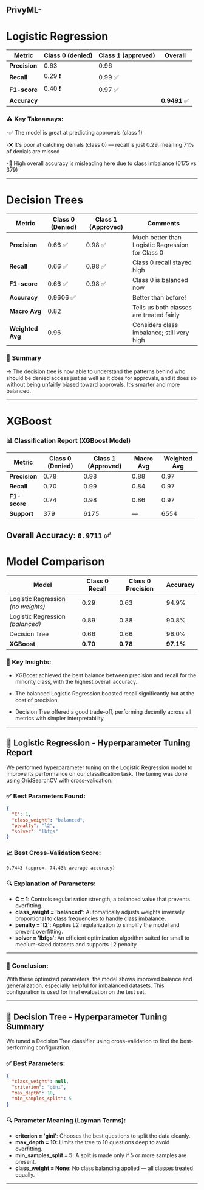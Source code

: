 ## PrivyML-


# Logistic Regression

| Metric        | Class 0 (denied) | Class 1 (approved) | Overall      |
| ------------- | ---------------- | ------------------ | ------------ |
| **Precision** | 0.63             | 0.96               |              |
| **Recall**    | 0.29 ❗️          | 0.99 ✅             |              |
| **F1-score**  | 0.40 ❗️          | 0.97 ✅             |              |
| **Accuracy**  |                  |                    | **0.9491** ✅ |

### ⚠️ Key Takeaways:
-✅ The model is great at predicting approvals (class 1)

-❌ It's poor at catching denials (class 0) — recall is just 0.29, meaning 71% of denials are missed

-🔺 High overall accuracy is misleading here due to class imbalance (6175 vs 379)

---

# Decision Trees

| Metric           | Class 0 (Denied) | Class 1 (Approved) | Comments                                         |
| ---------------- | ---------------- | ------------------ | ------------------------------------------------ |
| **Precision**    | 0.66 ✅           | 0.98 ✅             | Much better than Logistic Regression for Class 0 |
| **Recall**       | 0.66 ✅           | 0.98 ✅             | Class 0 recall stayed high                       |
| **F1-score**     | 0.66 ✅           | 0.98 ✅             | Class 0 is balanced now                          |
| **Accuracy**     | 0.9606 ✅         |                    | Better than before!                              |
| **Macro Avg**    | 0.82             |                    | Tells us both classes are treated fairly         |
| **Weighted Avg** | 0.96             |                    | Considers class imbalance; still very high       |

### 🧠 Summary
-> The decision tree is now able to understand the patterns behind who should be denied access just as well as it does for approvals, and it does so without being unfairly biased toward approvals. It’s smarter and more balanced.

---

# XGBoost

### 📊 Classification Report (XGBoost Model)

| Metric        | Class 0 (Denied) | Class 1 (Approved) | Macro Avg | Weighted Avg |
|---------------|------------------|--------------------|-----------|---------------|
| **Precision** | 0.78             | 0.98               | 0.88      | 0.97          |
| **Recall**    | 0.70             | 0.99               | 0.84      | 0.97          |
| **F1-score**  | 0.74             | 0.98               | 0.86      | 0.97          |
| **Support**   | 379              | 6175               | —         | 6554          |

**Overall Accuracy**: `0.9711` ✅
---

# Model Comparison

| Model                              | Class 0 Recall | Class 0 Precision | Accuracy  |
| ---------------------------------- | -------------- | ----------------- | --------- |
| Logistic Regression *(no weights)* | 0.29           | 0.63              | 94.9%     |
| Logistic Regression *(balanced)*   | 0.89           | 0.38              | 90.8%     |
| Decision Tree                      | 0.66           | 0.66              | 96.0%     |
| **XGBoost**                        | **0.70**       | **0.78**          | **97.1%** |

### 🧠 Key Insights:
- XGBoost achieved the best balance between precision and recall for the minority class, with the highest overall accuracy.

- The balanced Logistic Regression boosted recall significantly but at the cost of precision.

- Decision Tree offered a good trade-off, performing decently across all metrics with simpler interpretability.

---


## 🔧 Logistic Regression - Hyperparameter Tuning Report

We performed hyperparameter tuning on the Logistic Regression model to improve its performance on our classification task. The tuning was done using GridSearchCV with cross-validation.

### ✅ Best Parameters Found:

```json
{
  "C": 1,
  "class_weight": "balanced",
  "penalty": "l2",
  "solver": "lbfgs"
}
```

### 📈 Best Cross-Validation Score:

```
0.7443 (approx. 74.43% average accuracy)
```

### 🔍 Explanation of Parameters:

* **C = 1**: Controls regularization strength; a balanced value that prevents overfitting.
* **class\_weight = 'balanced'**: Automatically adjusts weights inversely proportional to class frequencies to handle class imbalance.
* **penalty = 'l2'**: Applies L2 regularization to simplify the model and prevent overfitting.
* **solver = 'lbfgs'**: An efficient optimization algorithm suited for small to medium-sized datasets and supports L2 penalty.

---

### 📝 Conclusion:

With these optimized parameters, the model shows improved balance and generalization, especially helpful for imbalanced datasets. This configuration is used for final evaluation on the test set.

---


## 🌳 Decision Tree - Hyperparameter Tuning Summary

We tuned a Decision Tree classifier using cross-validation to find the best-performing configuration.

### ✅ Best Parameters:

```json
{
  "class_weight": null,
  "criterion": "gini",
  "max_depth": 10,
  "min_samples_split": 5
}
```

### 🔍 Parameter Meaning (Layman Terms):

* **criterion = 'gini'**: Chooses the best questions to split the data cleanly.
* **max\_depth = 10**: Limits the tree to 10 questions deep to avoid overfitting.
* **min\_samples\_split = 5**: A split is made only if 5 or more samples are present.
* **class\_weight = None**: No class balancing applied — all classes treated equally.

---



